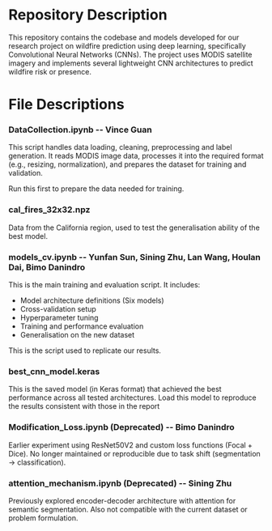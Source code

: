 # Repository Description
This repository contains the codebase and models developed for our research project on wildfire prediction using deep learning, specifically Convolutional Neural Networks (CNNs). The project uses MODIS satellite imagery and implements several lightweight CNN architectures to predict wildfire risk or presence.
# File Descriptions
### DataCollection.ipynb -- Vince Guan
This script handles data loading, cleaning, preprocessing and label generation. It reads MODIS image data, processes it into the required format (e.g., resizing, normalization), and prepares the dataset for training and validation.

Run this first to prepare the data needed for training.
### cal_fires_32x32.npz
Data from the California region, used to test the generalisation ability of the best model.
### models_cv.ipynb -- Yunfan Sun, Sining Zhu, Lan Wang, Houlan Dai, Bimo Danindro
This is the main training and evaluation script. It includes: 
- Model architecture definitions (Six models)
- Cross-validation setup
- Hyperparameter tuning
- Training and performance evaluation
- Generalisation on the new dataset

This is the script used to replicate our results.
### best_cnn_model.keras 
This is the saved model (in Keras format) that achieved the best performance across all tested architectures. Load this model to reproduce the results consistent with those in the report

### Modification_Loss.ipynb (Deprecated) -- Bimo Danindro
Earlier experiment using ResNet50V2 and custom loss functions (Focal + Dice). No longer maintained or reproducible due to task shift (segmentation → classification).

### attention_mechanism.ipynb (Deprecated) -- Sining Zhu
Previously explored encoder-decoder architecture with attention for semantic segmentation. Also not compatible with the current dataset or problem formulation.



